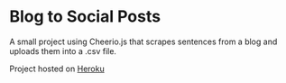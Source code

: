 # Blog to Social Posts


A small project using Cheerio.js that scrapes sentences from a blog and uploads them into a .csv file.

Project hosted on [Heroku](https://nameless-stream-74310.herokuapp.com/)